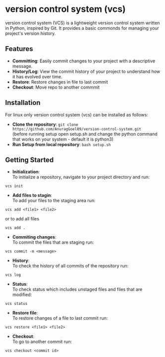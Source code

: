 # version control system (vcs)
version control system (VCS) is a lightweight version control system written in Python, inspired by Git. It provides a basic commonds for managing your project's version history.

## Features
- **Committing**: Easily commit changes to your project with a descriptive message.
- **History/Log**: View the commit history of your project to understand how it has evolved over time.
- **Restore**: Restore changes in file to last commit
- **Checkout**: Move repo to another commmit

## Installation
For linux only
version control system (vcs) can be installed as follows:
- **Clone the repository**: ```git clone https://github.com/AnuragGoel09/version-control-system.git```
  <br/>
(before running setup open setup.sh and change the python command that works on your system - default it is python3)
- **Run Setup from local repository**: ```bash setup.sh```

## Getting Started
- **Initialization**:<br/>
To initialize a repository, navigate to your project directory and run: <br />
``` 
vcs init
```
- **Add files to stagin**:<br/>
To add your files to the staging area run:<br/>
```
vcs add <file1> <file2>
```
or to add all files 
```
vcs add .
```
- **Commiting changes**:<br/>
To commit the files that are staging run:<br/>
```
vcs commit -m <message>
```

- **History**:<br/>
To check the history of all commits of the repository run:<br/>
```
vcs log
```

- **Status**:<br/>
To check status which includes unstaged files and files that are modified:<br/>
```
vcs status
```

- **Restore file**:<br/>
To restore changes of a file to last commit run:<br/>
```
vcs restore <file1> <file2>
```

- **Checkout**:<br/>
To go to another commit run:<br/>
```
vcs checkout <commit id>
```
